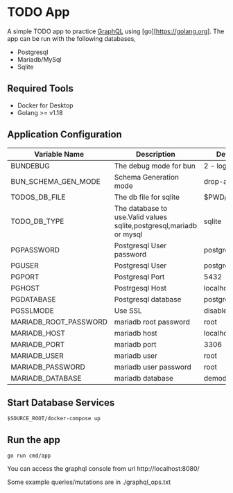 # TODO App

A simple TODO app to practice [GraphQL](https://graphql.org/) using [go][https://golang.org]. The app can be run with the following databases,

- Postgresql
- Mariadb/MySql
- Sqlite

## Required Tools

- Docker for Desktop
- Golang >= v1.18

## Application Configuration
| Variable Name	        | Description	                                                        | Default Value	      |
|-----------------------|---------------------------------------------------------------------|---------------------|
| BUNDEBUG              | The debug mode for bun                                              | 2 - log all queries |
| BUN_SCHEMA_GEN_MODE   | Schema Generation mode                                              | drop-and-create     |
| TODOS_DB_FILE         | The db file for sqlite                                              | $PWD/work/todos.db  |
| TODO_DB_TYPE          | The database to use.Valid values sqlite,postgresql,mariadb or mysql | sqlite              |
| PGPASSWORD            | Postgresql User password                                            | postgres            |
| PGUSER                | Postgresql User                                                     | postgres            |
| PGPORT                | Postgresql Port                                                     | 5432                |
| PGHOST                | Postrgesql Host                                                     | localhost           |
| PGDATABASE            | Postgresql database                                                 | postgres            |
| PGSSLMODE             | Use SSL                                                             | disable             |
| MARIADB_ROOT_PASSWORD | mariadb root password                                               | root                |
| MARIADB_HOST          | mariadb host                                                        | localhost           |
| MARIADB_PORT          | mariadb port                                                        | 3306                |
| MARIADB_USER          | mariadb user                                                        | root                |
| MARIADB_PASSWORD      | mariadb user password                                               | root                |
| MARIADB_DATABASE      | mariadb database                                                    | demodb              |

## Start Database Services

```shell
$SOURCE_ROOT/docker-compose up 
```

## Run the app

```shell
go run cmd/app
```

You can access the graphql console from url http://localhost:8080/

Some example queries/mutations are in ./graphql_ops.txt 
